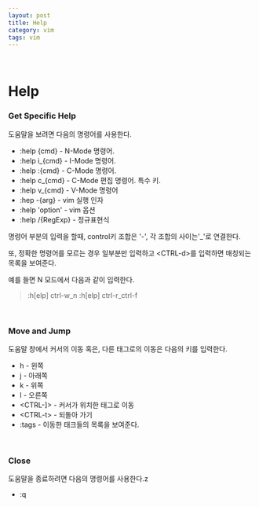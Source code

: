 ```yaml
---
layout: post
title: Help
category: vim
tags: vim
---
```


&nbsp;

# Help

### Get Specific Help

도움말을 보려면 다음의 명령어를 사용한다.

- :help {cmd} - N-Mode 명령어.
- :help i\_{cmd} - I-Mode 명령어.
- :help :{cmd} - C-Mode 명령어.
- :help c\_{cmd} - C-Mode 편집 명령어. 특수 키.
- :help v\_{cmd} - V-Mode 명령어
- :hep -{arg} - vim 실행 인자
- :help 'option' - vim 옵션
- :help /{RegExp} - 정규표현식

명령어 부분의 입력을 할때, control키 조합은 '-', 각 조합의 사이는'\_'로 연결한다.

또, 정확한 명령어를 모르는 경우 일부분만 입력하고 \<CTRL-d>를 입력하면 매칭되는 목록을 보여준다.

예를 들면 N 모드에서 다음과 같이 입력한다.

> :h[elp] ctrl-w\_n
> :h[elp] ctrl-r\_ctrl-f

&nbsp;

### Move and Jump

도움말 창에서 커서의 이동 혹은, 다른 태그로의 이동은 다음의 키를 입력한다.

- h - 왼쪽
- j - 아래쪽
- k - 위쪽
- l - 오른쪽
- \<CTRL-]> - 커서가 위치한 태그로 이동
- \<CTRL-t> - 되돌아 가기
- :tags - 이동한 태크들의 목록을 보여준다.

&nbsp;

### Close

도움말을 종료하려면 다음의 명령어를 사용한다.z

- :q


